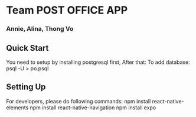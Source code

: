 # Team POST OFFICE APP
### Annie, Alina, Thong Vo

## Quick Start
You need to setup by installing postgresql first,
After that: To add database: psql -U <username> <databasename> > po.psql

## Setting Up
For developers, please do following commands:
npm install react-native-elements
npm install react-native-navigation
npm install expo